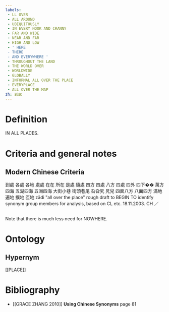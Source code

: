 ```yaml
---
labels: 
 - LL OVER
 - ALL AROUND
 - UBIQUITOUSLY
 - IN EVERY NOOK AND CRANNY
 - FAR AND WIDE
 - NEAR AND FAR
 - HIGH AND LOW
 - ' HERE
 - THERE
 - AND EVERYWHERE '
 - THROUGHOUT THE LAND
 - THE WORLD OVER
 - WORLDWIDE
 - GLOBALLY
 - INFORMAL ALL OVER THE PLACE
 - EVERYPLACE
 - ALL OVER THE MAP
zh: 到處
---
```


# Definition
IN ALL PLACES.
# Criteria and general notes
## Modern Chinese Criteria
到處
各處
各地
處處
在在
所在
是處
隨處
四方
四處
八方
四處
四外
四下��
萬方
四海
五湖四海
五洲四海
大街小巷
街頭巷尾
旮旮旯
旯兒
四面八方
八面四方
滿地
遍地
撲地
匝地 zādì "all over the place"
rough draft to BEGIN TO identify synonym group members for analysis, based on CL etc. 18.11.2003. CH ／
## 
Note that there is much less need for NOWHERE.
# Ontology

## Hypernym
[[PLACE]]
# Bibliography
- [[GRACE ZHANG 2010]]
**Using Chinese Synonyms** page 81
